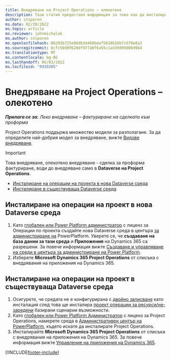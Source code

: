 ```yaml
---
title: Внедряване на Project Operations – олекотено
description: Тази статия предоставя информация за това как да инсталирате Project Operations lite разполагане - сделка с проформа фактуриране.
author: stsporen
ms.date: 02/28/2022
ms.topic: article
ms.reviewer: johnmichalak
ms.author: stsporen
ms.openlocfilehash: 86293b725e86db3d4b8bdaf5810b16b7c670e8a3
ms.sourcegitcommit: 6cfc50d89528df977a8f6a55c1ad39d99800d9b4
ms.translationtype: MT
ms.contentlocale: bg-BG
ms.lasthandoff: 06/03/2022
ms.locfileid: "8930305"
---
```

# <a name="deploy-project-operations---lite"></a>Внедряване на Project Operations – олекотено

_**Прилага се за:** Леко внедряване – фактуриране на сделката към проформа_



Project Operations поддържа множество модели за разполагане. За да определите най-добрия модел за внедряване, вижте [Видове внедряване](determine-deployment-type.md).


> [!IMPORTANT]
> Това внедряване, олекотено внедряване - сделка за проформа фактуриране, води до внедряване само в **Dataverse на Project Operations**.

- [Инсталиране на операции на проекта в нова Dataverse среда](#new)
- [Инсталиране в съществуваща Dataverse среда](#existing)



## <a name="install-project-operations-to-a-new-dataverse-environment"></a><a name="new"></a> Инсталиране на операции на проект в нова Dataverse среда

1. Като [глобален или Power Platform администратор](/power-platform/admin/global-service-administrators-can-administer-without-license) с лиценз за Операции по проекта създайте нова Dataverse среда в центъра [за администриране на](https://admin.powerplatform.com) PowerPlatform. Уверете се, че **създаване на база данни за тази среда** и **Приложения** на Dynamics 365 са разрешени. За повече информация вижте [Създаване и управляване на среди в центъра за администриране на Power Platform](/power-platform/admin/create-environment#create-an-environment-in-the-power-platform-admin-center).
2. Изберете **Microsoft Dynamics 365 Project Operations** от списъка с внедрявания на приложения на Dynamics 365.


## <a name="install-project-operations-to-an-existing-dataverse-environment"></a><a name="existing"></a> Инсталиране на операции на проект в съществуваща Dataverse среда
1. Осигурете, че средата не е конфигурирана с [двойно записване](/dynamics365/fin-ops-core/dev-itpro/data-entities/dual-write/dual-write-overview) като инсталация след това ще инсталира [проект операции за ресурси/не-заредени](project-operations-integrated-deployment-overview.md) базирани сценарии възможности.
2. Като [глобален или Power Platform Администратор](/power-platform/admin/global-service-administrators-can-administer-without-license) с лиценз за Project Operations, намерете среда в [Административен център на PowerPlatform](https://admin.powerplatform.com), където искате да инсталирате Project Operations.
3. Инсталирайте **Microsoft Dynamics 365 Project Operations** от списъка с внедрявания на приложения на Dynamics 365. За повече информация вижте [Управление на приложения на Dynamics 365](/power-platform/admin/manage-apps).




[!INCLUDE[footer-include](../includes/footer-banner.md)]
